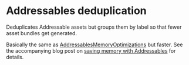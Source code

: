 # Addressables deduplication
Deduplicates Addressable assets but groups them by label so that fewer asset bundles get generated.

Basically the same as [AddressablesMemoryOptimizations](https://github.com/patrickdevarney/AddressablesMemoryOptimizations) but faster. See the accompanying blog post on [saving memory with Addressables](https://blogs.unity3d.com/2021/03/31/tales-from-the-optimization-trenches-saving-memory-with-addressables/) for details.
